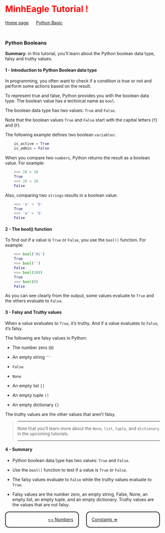<h1 style="color:red">MinhEagle Tutorial !</h1>

<div style="width:100%;display:flex;justify-content:flex-start;align-items:center;gap:24px;padding-bottom:24px">
    <div>
        <a href="../README.md">Home page</a>
    </div>
    <div>
        <a href="../overview.md">Python Basic</a>
    </div>
</div>

### Python Booleans

**Summary**: in this tutorial, you’ll learn about the Python boolean data type, falsy and truthy values.

#### 1 - Introduction to Python Boolean data type

<p>In programming, you often want to check if a condition is true or not and perform some actions based on the result.</p>

<p>To represent true and false, Python provides you with the boolean data type. The boolean value has a technical name as <code>bool</code>.</p>

<p>The boolean data type has two values: <code>True</code> and <code>False</code>.</p>

<p>Note that the boolean values <code>True</code> and <code>False</code> start with the capital letters (<code>T</code>) and (<code>F</code>).</p>

<p>The following example defines two boolean <code>variables</code>:</p>

```python
    is_active = True
    is_admin = False
```

<p>When you compare two <code>numbers</code>, Python returns the result as a boolean value. For example:</p>

```python
    >>> 20 > 10
    True
    >>> 20 < 10
    False
```

<p>Also, comparing two <code>strings</code> results in a boolean value:</p>

```python
    >>> 'a' < 'b'
    True
    >>> 'a' > 'b'
    False
```

#### 2 - The bool() function

<p>To find out if a value is <code>True</code> or <code>False</code>, you use the <code>bool()</code> function. For example:</p>

```python
    >>> bool('Hi')
    True
    >>> bool('')
    False
    >>> bool(100)
    True
    >>> bool(0)
    False
```

<p>As you can see clearly from the output, some values evaluate to <code>True</code> and the others evaluate to <code>False</code>.</p>

#### 3 - Falsy and Truthy values

<p>When a value evaluates to <code>True</code>, it’s truthy. And if a value evaluates to <code>False</code>, it’s falsy.</p>

<p>The following are falsy values in Python:</p>

- The number zero (<code>0</code>)

- An empty string <code>''</code>

- <code>False</code>

- <code>None</code>

- An empty list <code>[]</code>

- An empty tuple <code>()</code>

- An empty dictionary <code>{}</code>

<p>The truthy values are the other values that aren’t falsy.</p>

> ---
>
> Note that you’ll learn more about the <code>None</code>, <code>list</code>, <code>tuple</code>, and <code>dictionary</code> in the upcoming tutorials.
>
> ---

#### 4 - Summary

- Python boolean data type has two values: <code>True</code> and <code>False</code>.

- Use the <code>bool()</code> function to test if a value is <code>True</code> or <code>False</code>.

- The falsy values evaluate to <code>False</code> while the truthy values evaluate to <code>True</code>.

- Falsy values are the number zero, an empty string, False, None, an empty list, an empty tuple, and an empty dictionary. Truthy values are the values that are not falsy.

<div style="width:100%;display:flex;justify-content:space-between;align-items:center;gap:24px">
    <div style="width:50%;height:48px;border-style:solid;border-width:2px;border-radius:12px;display:flex;justify-content:flex-end;align-items:center;padding-right:16px">
        <a href="./numbers.md"><= Numbers</a>
    </div>
    <div style="width:50%;height:48px;border-style:solid;border-width:2px;border-radius:12px;display:flex;justify-content:flex-start;align-items:center;padding-left:16px">
        <a href="./constants.md">Constants =></a>
    </div>
</div>
